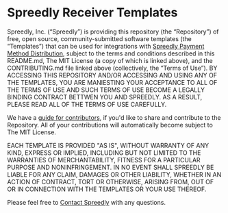 # Spreedly Receiver Templates

Spreedly, Inc. (“Spreedly”) is providing this repository (the “Repository”) of free, open source, community-submitted software templates (the “Templates”) that can be used for integrations with [Spreedly Payment Method Distribution](https://docs.spreedly.com/guides/payment-method-distribution/), subject to the terms and conditions described in this README.md, The MIT License (a copy of which is linked above), and the CONTRIBUTING.md file linked above (collectively, the “Terms of Use”).  BY ACCESSING THIS REPOSITORY AND/OR ACCESSING AND USING ANY OF THE TEMPLATES, YOU ARE MANIESTING YOUR ACCEPTANCE TO ALL OF THE TERMS OF USE AND SUCH TERMS OF USE BECOME A LEGALLY BINDING CONTRACT BETTWEN YOU AND SPREEDLY.  AS A RESULT, PLEASE READ ALL OF THE TERMS OF USE CAREFULLY.

We have a [guide for contributors](CONTRIBUTING.md), if you'd like to share and contribute to the Repository.  All of your contributions will automatically become subject to The MIT License.

EACH TEMPLATE IS PROVIDED "AS IS", WITHOUT WARRANTY OF ANY KIND, EXPRESS OR IMPLIED, INCLUDING BUT NOT LIMITED TO THE WARRANTIES OF MERCHANTABILITY, FITNESS FOR A PARTICULAR PURPOSE AND NONINFRINGEMENT.  IN NO EVENT SHALL SPREEDLY BE LIABLE FOR ANY CLAIM, DAMAGES OR OTHER LIABILITY, WHETHER IN AN ACTION OF CONTRACT, TORT OR OTHERWISE, ARISING FROM, OUT OF OR IN CONNECTION WITH THE TEMPLATES OR YOUR USE THEREOF.

Please feel free to [Contact Spreedly](mailto:product@spreedly.com) with any questions.
